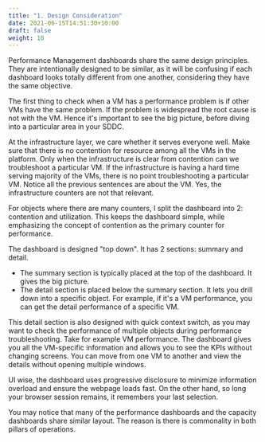 ```yaml
---
title: "1. Design Consideration"
date: 2021-06-15T14:51:30+10:00
draft: false
weight: 10
---
```


Performance Management dashboards share the same design principles. They are intentionally designed to be similar, as it will be confusing if each dashboard looks totally different from one another, considering they have the same objective.

The first thing to check when a VM has a performance problem is if other VMs have the same problem. If the problem is widespread the root cause is not with the VM. Hence it's important to see the big picture, before diving into a particular area in your SDDC. 

At the infrastructure layer, we care whether it serves everyone well. Make sure that there is no contention for resource among all the VMs in the platform. Only when the infrastructure is clear from contention can we troubleshoot a particular VM. If the infrastructure is having a hard time serving majority of the VMs, there is no point troubleshooting a particular VM. Notice all the previous sentences are about the VM. Yes, the infrastructure counters are not that relevant.

For objects where there are many counters, I split the dashboard into 2: contention and utilization. This keeps the dashboard simple, while emphasizing the concept of contention as the primary counter for performance.

The dashboard is designed "top down". It has 2 sections: summary and detail.
- The summary section is typically placed at the top of the dashboard. It gives the big picture. 
- The detail section is placed below the summary section. It lets you drill down into a specific object. For example, if it's a VM performance, you can get the detail performance of a specific VM. 

This detail section is also designed with quick context switch, as you may want to check the performance of multiple objects during performance troubleshooting. Take for example VM performance. The dashboard gives you all the VM-specific information and allows you to see the KPIs without changing screens. You can move from one VM to another and view the details without opening multiple windows.

UI wise, the dashboard uses progressive disclosure to minimize information overload and ensure the webpage loads fast. On the other hand, so long your browser session remains, it remembers your last selection.

You may notice that many of the performance dashboards and the capacity dashboards share similar layout. The reason is there is commonality in both pillars of operations. 